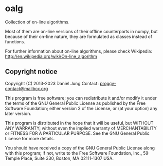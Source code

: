oalg
====

Collection of on-line algorithms.

Most of them are on-line versions of their
offline counterparts in numpy, but because of their on-line nature, they are
formulated as classes instead of functions.

For further information about on-line algorithms, please check Wikipedia:
http://en.wikipedia.org/wiki/On-line_algorithm


Copyright notice
----------------

Copyright (C) 2013-2023 Daniel Jung
Contact: proggy-contact@mailbox.org

This program is free software; you can redistribute it and/or modify it
under the terms of the GNU General Public License as published by the Free
Software Foundation; either version 2 of the License, or (at your option)
any later version.

This program is distributed in the hope that it will be useful, but WITHOUT
ANY WARRANTY; without even the implied warranty of MERCHANTABILITY or
FITNESS FOR A PARTICULAR PURPOSE. See the GNU General Public License for
more details.

You should have received a copy of the GNU General Public License along
with this program; if not, write to the Free Software Foundation, Inc.,
59 Temple Place, Suite 330, Boston, MA 02111-1307 USA.
